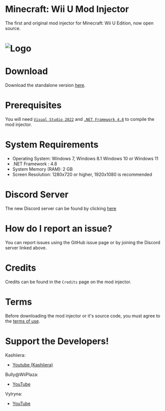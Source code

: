 # Minecraft: Wii U Mod Injector
The first and original mod injector for Minecraft: Wii U Edition, now open source.
# ![Logo](Minecraft%20Wii%20U%20Mod%20Injector/Icon.ico)

# Download
Download the standalone version [here](../../releases/latest).

# Prerequisites 
You will need [`Visual Studio 2022`](https://visualstudio.microsoft.com) and [`.NET Framework 4.8`](https://dotnet.microsoft.com/en-us/download/dotnet-framework) to compile the mod injector.

# System Requirements
* Operating System: Windows 7, Windows 8.1 Windows 10 or Windows 11
* .NET Framework : 4.8
* System Memory (RAM): 2 GB
* Screen Resolution: 1280x720 or higher, 1920x1080 is recommended

# Discord Server
The new Discord server can be found by clicking [here](https://discord.gg/EcK8x5Mdr6)

# How do I report an issue?
You can report issues using the GitHub issue page or by joining the Discord server linked above.

# Credits
Credits can be found in the ``Credits`` page on the mod injector.

# Terms
Before downloading the mod injector or it's source code, you must agree to the [terms of use](LICENSE.md).

# Support the Developers!

Kashiiera:
* [Youtube (Kashiiera)](https://www.youtube.com/channel/UCoW_EFIY3kskjV2howbuXvw)

Bully@WiiPlaza:
* [YouTube](https://www.youtube.com/BullyWiiPlaza)

Vylryna:
* [YouTube](https://www.youtube.com/channel/UCfm8aU2z1k8XaJlW2W4MKSA)
